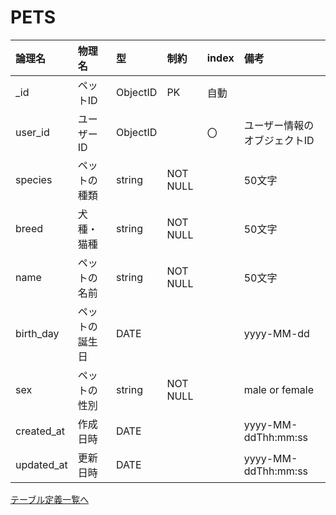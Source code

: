 
# PETS

| 論理名     | 物理名         | 型       | 制約     | index | 備考                         |
| :--------- | :------------- | :------- | :------- | :---- | :--------------------------- |
| _id        | ペットID       | ObjectID | PK       | 自動  |                              |
| user_id    | ユーザーID     | ObjectID |          | 〇    | ユーザー情報のオブジェクトID |
| species    | ペットの種類   | string   | NOT NULL |       | 50文字                       |
| breed      | 犬種・猫種     | string   | NOT NULL |       | 50文字                       |
| name       | ペットの名前   | string   | NOT NULL |       | 50文字                       |
| birth_day  | ペットの誕生日 | DATE     |          |       | yyyy-MM-dd                   |
| sex        | ペットの性別   | string   | NOT NULL |       | male or female               |
| created_at | 作成日時       | DATE     |          |       | yyyy-MM-ddThh:mm:ss          |
| updated_at | 更新日時       | DATE     |          |       | yyyy-MM-ddThh:mm:ss          |

[テーブル定義一覧へ](../database-design.md)

